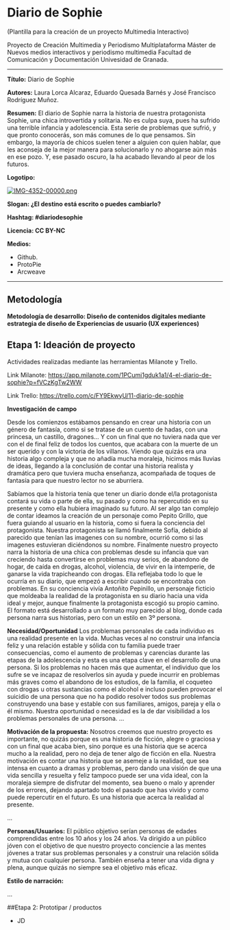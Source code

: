 # Diario de Sophie

(Plantilla para la creación de un proyecto Multimedia Interactivo)

Proyecto de Creación Multimedia y Periodismo Multiplataforma Máster de Nuevos medios interactivos y periodismo multimedia Facultad de Comunicación y Documentación Univesidad de Granada.

-------------------------------------------------------------------------------

**Título:** Diario de Sophie

**Autores:** Laura Lorca Alcaraz, Eduardo Quesada Barnés y José Francisco Rodríguez Muñoz.

**Resumen:** El diario de Sophie narra la historia de nuestra protagonista Sophie, una chica introvertida y solitaria. No es culpa suya, pues ha sufrido una terrible infancia y adolescencia. Esta serie de problemas que sufrió, y que pronto conocerás, son más comunes de lo que pensamos. Sin embargo, la mayoría de chicos suelen tener a alguien con quien hablar, que les aconseja de la mejor manera para solucionarlo y no ahogarse aún más en ese pozo. Y, ese pasado oscuro, la ha acabado llevando al peor de los futuros.

**Logotipo:**

[![IMG-4352-00000.png](https://i.postimg.cc/L5YH1gSq/IMG-4352-00000.png)](https://postimg.cc/dZFPM1Lv)

**Slogan: ¿El destino está escrito o puedes cambiarlo?** 

**Hashtag: #diariodesophie**

**Licencia: CC BY-NC**

**Medios:**

- Github.
- ProtoPie
- Arcweave

--------------------------------------------------------------------------------

## Metodología

**Metodología de desarrollo: Diseño de contenidos digitales mediante estrategia de diseño de Experiencias de usuario (UX experiences)**

## Etapa 1: Ideación de proyecto

Actividades realizadas mediante las herramientas Milanote y Trello.

Link Milanote: https://app.milanote.com/1PCumi1gduk1a1/4-el-diario-de-sophie?p=fVCzKgTw2WW

Link Trello: https://trello.com/c/FY9EkwyU/11-diario-de-sophie

**Investigación de campo**

Desde los comienzos estábamos pensando en crear una historia con un género de fantasía, como si se tratase de un cuento de hadas, con una princesa, un castillo, dragones... Y con un final que no tuviera nada que ver con el de final feliz de todos los cuentos, que acabara con la muerte de un ser querido y con la victoria de los villanos. Viendo que quizás era una historia algo compleja y que no añadía mucha moraleja, hicimos más lluvias de ideas, llegando a la conclusión de contar una historia realista y dramática pero que tuviera mucha enseñanza, acompañada de toques de fantasía para que nuestro lector no se aburriera.

Sabíamos que la historia tenía que tener un diario donde el/la protagonista contará su vida o parte de ella, su pasado y como ha repercutido en su presente y como ella hubiera imaginado su futuro. Al ser algo tan complejo de contar ideamos la creación de un personaje como Pepito Grillo, que fuera guiando al usuario en la historia, como si fuera la conciencia del protagonista. Nuestra protagonista se llamó finalmente Sofía, debido al parecido que tenían las imagenes con su nombre, ocurrió como si las imagenes estuvieran diciéndonos su nombre. Finalmente nuestro proyecto narra la historia de una chica con problemas desde su infancia que van creciendo hasta convertirse en problemas muy serios, de abandono de hogar, de caída en drogas, alcohol, violencia, de vivir en la intemperie, de ganarse la vida trapicheando con drogas. Ella reflejaba todo lo que le ocurría en su diario, que empezó a escribir cuando se encontraba con problemas. En su conciencia vivía Antoñito Pepinillo, un personaje ficticio que moldeaba la realidad de la protagonista en su diario hacia una vida ideal y mejor, aunque finalmente la protagonista escogió su propio camino. El formato está desarrollado a un formato muy parecido al blog, donde cada persona narra sus historias, pero con un estilo en 3º persona.

**Necesidad/Oportunidad**
Los problemas personales de cada individuo es una realidad presente en la vida. Muchas veces al no construir una infancia feliz y una relación estable y sólida con tu familia puede traer consecuencias, como el aumento de problemas y carencias durante las etapas de la adolescencia y esta es una etapa clave en el desarrollo de una persona. Si los problemas no hacen más que aumentar, el individuo que los sufre se ve incapaz de resolverlos sin ayuda y puede incurrir en problemas más graves como el abandono de los estudios, de la familia, el coqueteo con drogas u otras sustancias como el alcohol e incluso pueden provocar el suicidio de una persona que no ha podido resolver todos sus problemas construyendo una base y estable con sus familiares, amigos, pareja y ella o él mismo. Nuestra oportunidad o necesidad es la de dar visibilidad a los problemas personales de una persona.
...

**Motivación de la propuesta:**
Nosotros creemos que nuestro proyecto es importante, no quizás porque es una historia de ficción, alegre o graciosa y con un final que acaba bien, sino porque es una historia que se acerca mucho a la realidad, pero no deja de tener algo de ficción en ella. Nuestra motivación es contar una historia que se asemeje a la realidad, que sea intensa en cuanto a dramas y problemas, pero dando una visión de que una vida sencilla y resuelta y feliz tampoco puede ser una vida ideal, con la moraleja siempre de disfrutar del momento, sea bueno o malo y aprender de los errores, dejando apartado todo el pasado que has vivido y como puede repercutir en el futuro. Es una historia que acerca la realidad al presente.

...

**Personas/Usuarios:**
El público objetivo serían personas de edades comprendidas entre los 10 años y los 24 años. Va dirigido a un público jóven con el objetivo de que nuestro proyecto conciencie a las mentes jóvenes a tratar sus problemas personales y a construir una relación sólida y mutua con cualquier persona. También enseña a tener una vida digna y plena, aunque quizás no siempre sea el objetivo más eficaz.

**Estilo de narración:**

...

##Etapa 2: Prototipar / productos

- JD
